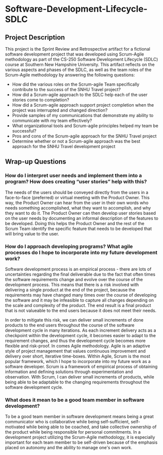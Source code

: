 # Software-Development-Lifecycle-SDLC

## Project Description
This project is the Sprint Review and Retrospective artifact for a fictional software development project that was developed using Scrum-Agile methodology as part of the CS-250 Software Development Lifecycle (SDLC) course at Southern New Hampshire University. This artifact reflects on the various aspects and phases of the SDLC, as well as the team roles of the Scrum-Agile methodology by answering the following questions:

* How did the various roles on the Scrum-agile Team specifically contribute to the success of the SNHU Travel project?
* How did a Scrum-agile approach to the SDLC help each of the user stories come to completion?
* How did a Scrum-agile approach support project completion when the project was interrupted and changed direction?
* Provide samples of my communications that demonstrate my ability to communicate with my team effectively?
* What organizational tools and Scrum-agile principles helped my team be successful?
* Pros and cons of the Scrum-agile approach for the SNHU Travel project
* Determine whether or not a Scrum-agile approach was the best approach for the SNHU Travel development project

## Wrap-up Questions
### How do I interpret user needs and implement them into a program? How does creating “user stories” help with this?
The needs of the users should be conveyed directly from the users in a face-to-face (preferred) or virtual meeting with the Product Owner. This way, the Product Owner can hear from the user in their own words who needs something accomplished, what they want to accomplish, and why they want to do it. The Product Owner can then develop user stories based on the user needs by documenting an informal description of the features to be developed. Doing this helps the Product Owner and the rest of the Scrum Team identify the specific feature that needs to be developed that will bring value to the user. 

### How do I approach developing programs? What agile processes do I hope to incorporate into my future development work?
Software development process is an empirical process - there are lots of uncertainties regarding the final deliverable due to the fact that often times the software requirements change and evolve over the course of the development process. This means that there is a risk involved with delivering a single product at the end of the project, because the requirements may have changed many times over the course of developing the software and it may be infeasible to capture all changes depending on the scale and complexity of the product. The end result is a final product that is not valueable to the end users because it does not meet their needs. 

In order to mitigate this risk, we can deliver small increments of done products to the end users throughout the course of the software development cycle in many iterations. As each increment delivery acts as a checkpoint within the development cycle, it becomes easier to adapt to the requirement changes, and thus the development cycle becomes more flexible and risk-proof. In comes Agile methodology. Agile is an adaptive style of project management that values continuous improvement and delivery over short, iterative time-boxes. Within Agile, Scrum is the most popular framework, which I hope to incorporate into my future work as a software developer. Scrum is a framework of empirical process of obtaining information and defining solutions through experimentation and observation. With Scrum, I can deliver small increments of products, while being able to be adaptable to the changing requirements throughout the software development cycle.

### What does it mean to be a good team member in software development?
To be a good team member in software development means being a great communicator who is collaborative while being self-sufficient, self-motivated while being able to be coached, and take collective ownership of the product while being responsible for personal commitments. In a development project utilizing the Scrum-Agile methodology, it is especially important for each team member to be self-driven because of the emphasis placed on autonomy and the ability to manage one's own work.

